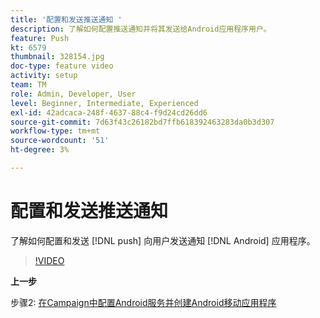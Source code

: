 ```yaml
---
title: '配置和发送推送通知 '
description: 了解如何配置推送通知并将其发送给Android应用程序用户。
feature: Push
kt: 6579
thumbnail: 328154.jpg
doc-type: feature video
activity: setup
team: TM
role: Admin, Developer, User
level: Beginner, Intermediate, Experienced
exl-id: 42adcaca-248f-4637-88c4-f9d24cd26dd6
source-git-commit: 7d63f43c26182bd7ffb618392463283da0b3d307
workflow-type: tm+mt
source-wordcount: '51'
ht-degree: 3%

---
```


# 配置和发送推送通知

了解如何配置和发送 [!DNL push] 向用户发送通知 [!DNL Android] 应用程序。

>[!VIDEO](https://video.tv.adobe.com/v/328154?quality=12)

**上一步**

步骤2: [在Campaign中配置Android服务并创建Android移动应用程序](/help/tutorial-getting-started-with-push-notifications-for-android/configuring-an-android-service-in-campaign.md)

